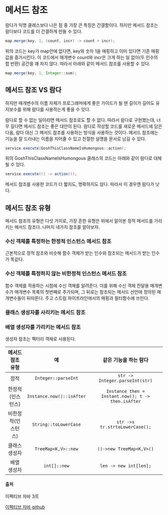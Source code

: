 # 메서드 참조

람다가 익명 클래스보다 나은 점 중 가장 큰 특징은 간결함이다. 하지만 메서드 참조는 람다보다 코드를 더 간결하게 만들 수 있다. 

```java
map.merge(key, 1, (count, incr) -> count + incr);
```
위의 코드는 key가 map안에 없다면, key와 숫자 1을 매핑하고 이미 있다면 기존 매핑 값을 증가시킨다. 이 코드에서 매개변수 count와 incr은 크게 하는 일 없이(두 인수의 합 반환) 공간을 꽤 차지 않다. 따라서 아래와 같이 메서드 참조를 사용할 수 있다. 

```java
map.merge(key, 1, Integer::sum);
```

## 메서드 참조 VS 람다
하지만 매개변수의 이름 자체가 프로그래머에게 좋은 가이드가 될 땐 길이가 길어도 유지보수를 위해 람다를 사용하는게 좋을 수 잇다.

람다로 할 수 없는 일이라면 메서드 참조로도 할 수 없다. 따라서 람다로 구현했는데, 너무 길다면 메서드 참조는 좋은 대안이 된다. 람다로 작성할 코드를 새로운 메서드에 담은 다음, 람다 대신 그 메서드 참조를 사용하는 방식을 사용하는 것이다. 메서드 참조에는 기능을 잘 드러내는 이름을 지어줄 수 있고 친절한 설명을 문서로 남길 수 있다. 

```java
service.execute(GoshThisClassNameIsHumongous::action);
```
위의 GoshThisClassNameIsHumongous 클래스의 코드는 아래와 같이 람다로 대체될 수 있다. 

```java
service.execute(() -> action());
```
메서드 참조를 사용한 코드가 더 짧지도, 명확하지도 않다. 따라서 이 경우엔 람다가 낫다. 

## 메서드 참조 유형
메서드 참조의 유형은 다섯 가지로, 가장 흔한 유형은 위에서 알아본 정적 메서드를 가리키는 메서드 참조다. 나머지 네가지 참조를 알아보자. 

### 수신 객체를 특정하는 한정적 인스턴스 메서드 참조
근본적으로 정적 참조와 비슷해 함수 객체가 받는 인수와 참조되는 메서드가 받는 인수가 똑같다. 

### 수신 객체를 특정하지 않는 비한정적 인스턴스 메서드 참조
함수 객체를 적용하는 시점에 수신 객체를 알려준다. 이를 위해 수신 객체 전달용 매개변수가 매개변수 목록의 첫번째로 추가되며, 그 뒤로는 참조되는 메서드 선언에 정의된 매개변수들이 뒤따른다. 
주고 스트림 파이프라인에서의 매핑과 필터함수에 쓰인다. 

### 클래스 생성자를 사리키는 메서드 참조

### 배열 생성자를 가리키는 메서드 참조

생성자 참조는 팩터리 객체로 사용된다.

| 메서드 참조 유형 | 예 | 같은 기능을 하는 람다 | 
| :----------: | :-: | :-------------: |
|정적 | `Integer::parseInt`|`str -> Integer.parseInt(str)`|
|한정적(인스턴스)|`Instance.now()::isAfter`|`Instance then = Instant.now(); t -> then.isAfter`|
|비한정적(인스턴스)|`String::toLowerCase`|`str ->s tr.strtoLowerCase();`|
|클래스 생성자|`TreeMap<K,V>::new`|`()->new TreeMap<K,V>()`|
|배열 생성자|`int[]::new`|`len -> new int[len];`|


#### 출처

이펙티브 자바 3/E


[이펙티브 자바 github](https://github.com/WegraLee/effective-java-3e-source-code/tree/master)
